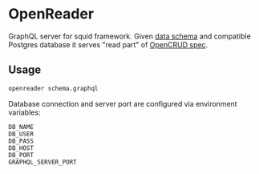 # OpenReader

GraphQL server for squid framework. Given [data schema](https://docs.subsquid.io/schema-spec) 
and compatible Postgres database it serves "read part" of [OpenCRUD spec](https://www.opencrud.org).

## Usage

```bash
openreader schema.graphql
```

Database connection and server port are configured via environment variables:

```
DB_NAME
DB_USER
DB_PASS
DB_HOST
DB_PORT
GRAPHQL_SERVER_PORT
```
